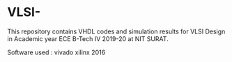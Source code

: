 # VLSI-
This repository contains VHDL codes and simulation results for VLSI Design in Academic year ECE B-Tech IV 2019-20 at NIT SURAT.

Software used : vivado xilinx 2016
